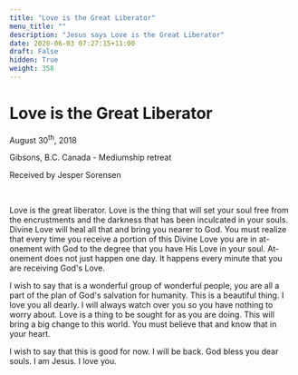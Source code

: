 ```yaml
---
title: "Love is the Great Liberator"
menu_title: ""
description: "Jesus says Love is the Great Liberator"
date: 2020-06-03 07:27:15+11:00
draft: False
hidden: True
weight: 358
---
```

# Love is the Great Liberator

August 30<sup>th</sup>, 2018

Gibsons, B.C. Canada - Mediumship retreat

Received by Jesper Sorensen

 

Love is the great liberator. Love is the thing that will set your soul free from the encrustments and the darkness that has been inculcated in your souls. Divine Love will heal all that and bring you nearer to God. You must realize that every time you receive a portion of this Divine Love you are in at-onement with God to the degree that you have His Love in your soul. At-onement does not just happen one day. It happens every minute that you are receiving God's Love.

I wish to say that is a wonderful group of wonderful people, you are all a part of the plan of God's salvation for humanity. This is a beautiful thing. I love you all dearly. I will always watch over you so you have nothing to worry about. Love is a thing to be sought for as you are doing. This will bring a big change to this world. You must believe that and know that in your heart.

I wish to say that this is good for now. I will be back. God bless you dear souls. I am Jesus. I love you.   